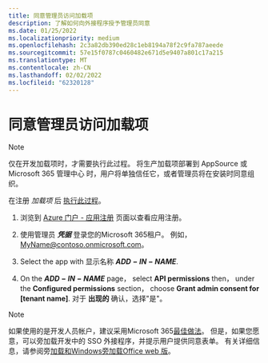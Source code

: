 ```yaml
---
title: 同意管理员访问加载项
description: 了解如何向外接程序授予管理员同意
ms.date: 01/25/2022
ms.localizationpriority: medium
ms.openlocfilehash: 2c3a82db390ed28c1eb8194a78f2c9fa787aeede
ms.sourcegitcommit: 57e15f0787c0460482e671d5e9407a801c17a215
ms.translationtype: MT
ms.contentlocale: zh-CN
ms.lasthandoff: 02/02/2022
ms.locfileid: "62320128"
---
```

# <a name="grant-administrator-consent-to-the-add-in"></a>同意管理员访问加载项

> [!NOTE]
> 仅在开发加载项时，才需要执行此过程。 将生产加载项部署到 AppSource 或 Microsoft 365 管理中心 时，用户将单独信任它，或者管理员将在安装时同意组织。

在注册 *加载项* 后 [执行此过程](../develop/register-sso-add-in-aad-v2.md)。

1. 浏览到 [Azure 门户 - 应用注册](https://go.microsoft.com/fwlink/?linkid=2083908) 页面以查看应用注册。

1. 使用管理员 ***凭据*** 登录您的Microsoft 365租户。 例如，MyName@contoso.onmicrosoft.com。

1. Select the app with 显示名称 **$ADD-IN-NAME$**.

1. On the **$ADD-IN-NAME$** page， select **API permissions** then， under the **Configured permissions** section， choose **Grant admin consent for [tenant name]**. 对于 **出现的** 确认，选择"是"。

> [!NOTE]
> 如果使用的是开发人员帐户，建议采用Microsoft 365[最佳做法](https://developer.microsoft.com/microsoft-365/dev-program)。 但是，如果您愿意，可以旁加载开发中的 SSO 外接程序，并提示用户提供同意表单。 有关详细信息，请参阅旁[加载和Windows](../testing/create-a-network-shared-folder-catalog-for-task-pane-and-content-add-ins.md)[旁加载Office web 版](../testing/sideload-office-add-ins-for-testing.md)。
